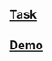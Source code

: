 ## [Task](https://github.com/rolling-scopes-school/tasks/blob/master/tasks/stage-1/portfolio/portfolio-ru.md)
## [Demo](https://sergej-karyuhin.github.io/Portfolio/index.html)
